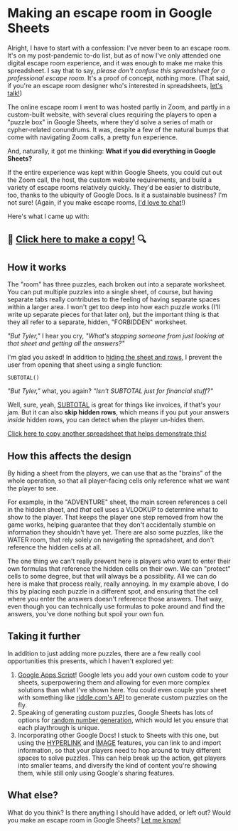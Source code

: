 # Making an escape room in Google Sheets

Alright, I have to start with a confession: I've never been to an escape room. It's on my post-pandemic to-do list, but as of now I've only attended one digital escape room experience, and it was enough to make me make this spreadsheet. I say that to say, _please don't confuse this spreadsheet for a professional escape room_. It's a proof of concept, nothing more. (That said, if you're an escape room designer who's interested in spreadsheets, [let's talk!](https://twitter.com/aTylerRobertson))

The online escape room I went to was hosted partly in Zoom, and partly in a custom-built website, with several clues requiring the players to open a "puzzle box" in Google Sheets, where they'd solve a series of math or cypher-related conundrums. It was, despite a few of the natural bumps that come with navigating Zoom calls, a pretty fun experience.

And, naturally, it got me thinking: **What if you did everything in Google Sheets?** 

If the entire experience was kept within Google Sheets, you could cut out the Zoom call, the host, the custom website requirements, and build a variety of escape rooms relatively quickly. They'd be easier to distribute, too, thanks to the ubiquity of Google Docs. Is it a sustainable business? I'm not sure! (Again, if you make escape rooms, [I'd love to chat](https://twitter.com/aTylerRobertson)!)

Here's what I came up with:

## 🔎 [Click here to make a copy!](https://docs.google.com/spreadsheets/d/1xJM10k71-X-4Z68mqjWTsKhZuQny0OxTWUMPKhOQtSk/copy) 🔍

## How it works

The "room" has three puzzles, each broken out into a separate worksheet. You can put multiple puzzles into a single sheet, of course, but having separate tabs really contributes to the feeling of having separate spaces within a larger area. I won't get too deep into how each puzzle works (I'll write up separate pieces for that later on), but the important thing is that they all refer to a separate, hidden, "FORBIDDEN" worksheet. 

_"But Tyler,"_ I hear you cry, _"What's stopping someone from just looking at that sheet and getting all the answers?"_ 

I'm glad you asked! In addition to [hiding the sheet and rows](https://support.google.com/docs/answer/1218656), I prevent the user from opening that sheet using a single function:

`SUBTOTAL()`

_"But Tyler,"_ what, you again? _"Isn't SUBTOTAL just for financial stuff?"_

Well, sure, yeah, [SUBTOTAL](https://support.google.com/docs/answer/3093649) is great for things like invoices, if that's your jam. But it can also **skip hidden rows**, which means if you put your answers _inside_ hidden rows, you can detect when the player un-hides them. 

[Click here to copy another spreadsheet that helps demonstrate this!](https://docs.google.com/spreadsheets/d/1YGhwYb_RLmGEgQQzVh5vL9r9JBoVJfo8r1L-nbkRg3M/copy)

## How this affects the design

By hiding a sheet from the players, we can use that as the "brains" of the whole operation, so that all player-facing cells only reference what we want the player to see. 

For example, in the "ADVENTURE" sheet, the main screen references a cell in the hidden sheet, and _that_ cell uses a VLOOKUP to determine what to show to the player. That keeps the player one step removed from how the game works, helping guarantee that they don't accidentally stumble on information they shouldn't have yet. There are also some puzzles, like the WATER room, that rely solely on navigating the spreadsheet, and don't reference the hidden cells at all.

The one thing we can't really prevent here is players who want to enter their own formulas that reference the hidden cells on their own. We can "protect" cells to some degree, but that will always be a possibility. All we can do here is make that process really, really annoying. In my example above, I do this by placing each puzzle in a different spot, and ensuring that the cell where you enter the answers doesn't reference those answers. That way, even though you can technically use formulas to poke around and find the answers, you've done nothing but spoil your own fun. 

## Taking it further

In addition to just adding more puzzles, there are a few really cool opportunities this presents, which I haven't explored yet:

1. [Google Apps Script](https://developers.google.com/apps-script)! Google lets you add your own custom code to your sheets, superpowering them and allowing for even more complex solutions than what I've shown here. You could even couple your sheet with something like [riddle.com's API](https://www.riddle.com/docs/api/v2/) to generate custom puzzles on the fly.
2. Speaking of generating custom puzzles, Google Sheets has lots of options for [random number generation](https://support.google.com/docs/answer/3093438), which would let you ensure that each playthrough is unique.
3. Incorporating other Google Docs! I stuck to Sheets with this one, but using the [HYPERLINK](https://support.google.com/docs/answer/3093313) and [IMAGE](https://support.google.com/docs/answer/3093333) features, you can link to and import information, so that your players need to hop around to truly different spaces to solve puzzles. This can help break up the action, get players into smaller teams, and diversify the kind of content you're showing them, while still only using Google's sharing features. 

## What else?

What do you think? Is there anything I should have added, or left out? Would you make an escape room in Google Sheets? [Let me know!](https://twitter.com/aTylerRobertson)